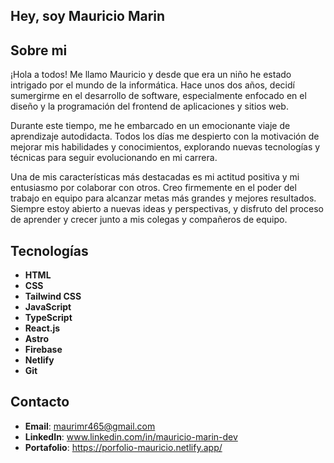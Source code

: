 ## Hey, soy Mauricio Marin

## Sobre mi

¡Hola a todos! Me llamo Mauricio y desde que era un niño he estado intrigado por el mundo de la informática. Hace unos dos años, decidí sumergirme en el desarrollo de software, especialmente enfocado en el diseño y la programación del frontend de aplicaciones y sitios web.

Durante este tiempo, me he embarcado en un emocionante viaje de aprendizaje autodidacta. Todos los días me despierto con la motivación de mejorar mis habilidades y conocimientos, explorando nuevas tecnologías y técnicas para seguir evolucionando en mi carrera.

Una de mis características más destacadas es mi actitud positiva y mi entusiasmo por colaborar con otros. Creo firmemente en el poder del trabajo en equipo para alcanzar metas más grandes y mejores resultados. Siempre estoy abierto a nuevas ideas y perspectivas, y disfruto del proceso de aprender y crecer junto a mis colegas y compañeros de equipo.

## Tecnologías

- **HTML**
- **CSS**
- **Tailwind CSS**
- **JavaScript**
- **TypeScript**
- **React.js**
- **Astro**
- **Firebase**
- **Netlify**
- **Git**

## Contacto

- **Email**: maurimr465@gmail.com
- **LinkedIn**: www.linkedin.com/in/mauricio-marin-dev
- **Portafolio**: https://porfolio-mauricio.netlify.app/
